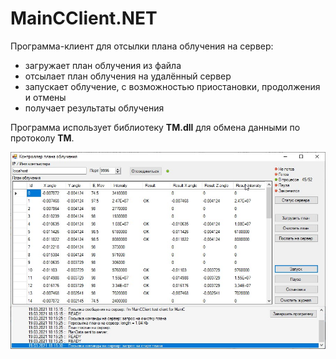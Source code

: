 # MainCClient.NET

Программа-клиент для отсылки плана облучения на сервер:
- загружает план облучения из файла
- отсылает план облучения на удалённый сервер 
- запускает облучение, с возможностью приостановки, продолжения и отмены
- получает результаты облучения

Программа использует библиотеку **TM.dll** для обмена данными по протоколу **TM**.

![MainCClient.NET](MainCClient.NET.jpg)
